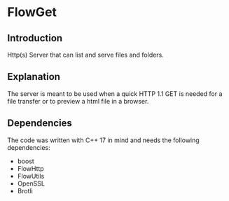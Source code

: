 # FlowGet

## Introduction
Http(s) Server that can list and serve files and folders.
 
## Explanation
The server is meant to be used when a quick HTTP 1.1 GET is needed for a file transfer or to preview a html file in a browser. 

## Dependencies
The code was written with C++ 17 in mind and needs the following dependencies:

- boost
- FlowHttp
- FlowUtils
- OpenSSL
- Brotli